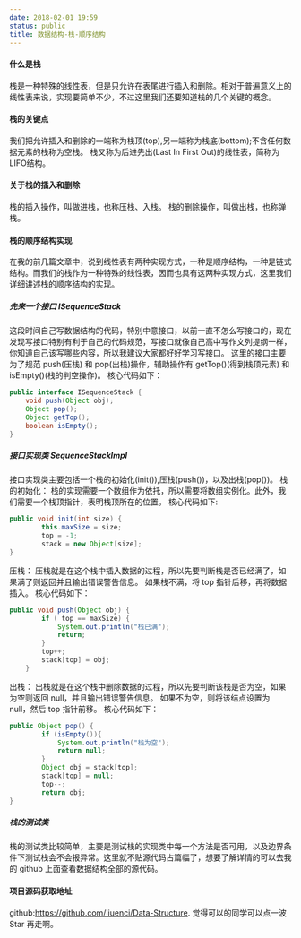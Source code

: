 ```yaml
---
date: 2018-02-01 19:59
status: public
title: 数据结构-栈-顺序结构
---
```


#### 什么是栈
栈是一种特殊的线性表，但是只允许在表尾进行插入和删除。相对于普遍意义上的线性表来说，实现要简单不少，不过这里我们还要知道栈的几个关键的概念。
#### 栈的关键点
我们把允许插入和删除的一端称为栈顶(top),另一端称为栈底(bottom);不含任何数据元素的栈称为空栈。
栈又称为后进先出(Last In First Out)的线性表，简称为LIFO结构。
#### 关于栈的插入和删除
栈的插入操作，叫做进栈，也称压栈、入栈。
栈的删除操作，叫做出栈，也称弹栈。
#### 栈的顺序结构实现
在我的前几篇文章中，说到线性表有两种实现方式，一种是顺序结构，一种是链式结构。而我们的栈作为一种特殊的线性表，因而也具有这两种实现方式，这里我们详细讲述栈的顺序结构的实现。
##### 先来一个接口 ISequenceStack
这段时间自己写数据结构的代码，特别中意接口，以前一直不怎么写接口的，现在发现写接口特别有利于自己的代码规范，写接口就像自己高中写作文列提纲一样，你知道自己该写哪些内容，所以我建议大家都好好学习写接口。
这里的接口主要为了规范 push(压栈) 和 pop(出栈)操作，辅助操作有 getTop()(得到栈顶元素) 和 isEmpty()(栈的判空操作)。
核心代码如下：
```java
public interface ISequenceStack {
    void push(Object obj);
    Object pop();
    Object getTop();
    boolean isEmpty();
}
```
##### 接口实现类 SequenceStackImpl
接口实现类主要包括一个栈的初始化(init()),压栈(push())，以及出栈(pop())。
栈的初始化：
栈的实现需要一个数组作为依托，所以需要将数组实例化。此外，我们需要一个栈顶指针，表明栈顶所在的位置。
核心代码如下:
```java
public void init(int size) {
        this.maxSize = size;
        top = -1;
        stack = new Object[size];
}
```
压栈：
压栈就是在这个栈中插入数据的过程，所以先要判断栈是否已经满了，如果满了则返回并且输出错误警告信息。
如果栈不满，将 top 指针后移，再将数据插入。
核心代码如下：
```java
public void push(Object obj) {
        if ( top == maxSize) {
            System.out.println("栈已满");
            return;
        }
        top++;
        stack[top] = obj;
    }
```
出栈：
出栈就是在这个栈中删除数据的过程，所以先要判断该栈是否为空，如果为空则返回 null，并且输出错误警告信息。
如果不为空，则将该结点设置为 null，然后 top 指针前移。
核心代码如下：
```java
public Object pop() {
        if (isEmpty()){
            System.out.println("栈为空");
            return null;
        }
        Object obj = stack[top];
        stack[top] = null;
        top--;
        return obj;
}
```
##### 栈的测试类 
栈的测试类比较简单，主要是测试栈的实现类中每一个方法是否可用，以及边界条件下测试栈会不会报异常。这里就不贴源代码占篇幅了，想要了解详情的可以去我的 github 上面查看数据结构全部的源代码。
#### 项目源码获取地址
github:https://github.com/liuenci/Data-Structure.
觉得可以的同学可以点一波 Star 再走啊。
